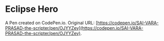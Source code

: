 # Eclipse Hero

A Pen created on CodePen.io. Original URL: [https://codepen.io/SAI-VARA-PRASAD-the-scripter/pen/OJYYZev](https://codepen.io/SAI-VARA-PRASAD-the-scripter/pen/OJYYZev).

